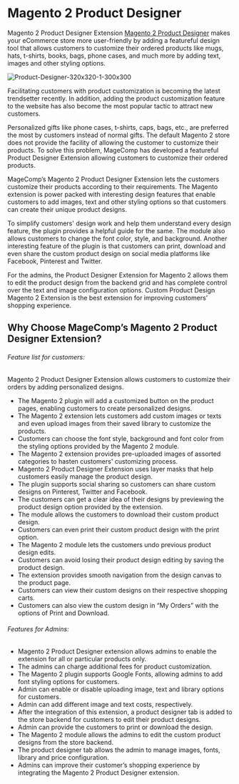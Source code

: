 # Magento 2 Product Designer

Magento 2 Product Designer Extension
[Magento 2 Product Designer](https://magecomp.com/magento-2-product-designer.html) makes your eCommerce store more user-friendly by adding a featureful design tool that allows customers to customize their ordered products like mugs, hats, t-shirts, books, bags, phone cases, and much more by adding text, images and other styling options.

![Product-Designer-320x320-1-300x300](https://user-images.githubusercontent.com/84722152/218713625-c252d0e1-db36-4c27-b1a3-c38526ee56ad.jpg)

Facilitating customers with product customization is becoming the latest trendsetter recently. In addition, adding the product customization feature to the website has also become the most popular tactic to attract new customers.

Personalized gifts like phone cases, t-shirts, caps, bags, etc., are preferred the most by customers instead of normal gifts. The default Magento 2 store does not provide the facility of allowing the customer to customize their products. To solve this problem, MageComp has developed a featureful Product Designer Extension allowing customers to customize their ordered products.

MageComp’s Magento 2 Product Designer Extension lets the customers customize their products according to their requirements. The Magento extension is power packed with interesting design features that enable customers to add images, text and other styling options so that customers can create their unique product designs.

To simplify customers' design work and help them understand every design feature, the plugin provides a helpful guide for the same. The module also allows customers to change the font color, style, and background. Another interesting feature of the plugin is that customers can print, download and even share the custom product design on social media platforms like Facebook, Pinterest and Twitter.

For the admins, the Product Designer Extension for Magento 2 allows them to edit the product design from the backend grid and has complete control over the text and image configuration options. Custom Product Design Magento 2 Extension is the best extension for improving customers’ shopping experience.

## Why Choose MageComp’s Magento 2 Product Designer Extension?

###### Feature list for customers:

Magento 2 Product Designer Extension allows customers to customize their orders by adding personalized designs.
- The Magento 2 plugin will add a customized button on the product pages, enabling customers to create personalized designs.
- The Magento 2 extension lets customers add custom images or texts and even upload images from their saved library to customize the products.
- Customers can choose the font style, background and font color from the styling options provided by the Magento 2 module.
- The Magento 2 extension provides pre-uploaded images of assorted categories to hasten customers' customizing process.
- Magento 2 Product Designer Extension uses layer masks that help customers easily manage the product design.
- The plugin supports social sharing so customers can share custom designs on Pinterest, Twitter and Facebook.
- The customers can get a clear idea of their designs by previewing the product design option provided by the extension.
- The module allows the customers to download their custom product design.
- Customers can even print their custom product design with the print option.
- The Magento 2 module lets the customers undo previous product design edits.
- Customers can avoid losing their product design editing by saving the product design.
- The extension provides smooth navigation from the design canvas to the product page.
- Customers can view their custom designs on their respective shopping carts.
- Customers can also view the custom design in “My Orders” with the options of Print and Download.

###### Features for Admins:

- Magento 2 Product Designer extension allows admins to enable the extension for all or particular products only.
- The admins can charge additional fees for product customization.
- The Magento 2 plugin supports Google Fonts, allowing admins to add font styling options for customers.
- Admin can enable or disable uploading image, text and library options for customers.
- Admin can add different image and text costs, respectively.
- After the integration of this extension, a product designer tab is added to the store backend for customers to edit their product designs.
- Admin can provide the customers to print or download the design.
- The Magento 2 module allows the admins to edit the custom product designs from the store backend.
- The product designer tab allows the admin to manage images, fonts, library and price configuration.
- Admins can improve their customer’s shopping experience by integrating the Magento 2 Product Designer extension.
